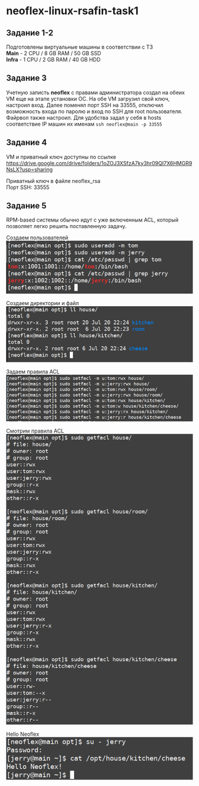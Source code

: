 # neoflex-linux-rsafin-task1

## Задание 1-2
Подготовлены виртуальные машины в соответствии с ТЗ  
**Main** -  2 CPU / 8 GB RAM / 50 GB SSD  
**Infra** - 1 CPU / 2 GB RAM / 40 GB HDD  

## Задание 3 
Учетную записть **neoflex** с правами администратора создал на обеих VM еще на этапе установки ОС. 
На обе VM загрузил свой ключ, настроил вход. Далее поменял порт SSH на 33555, отключил возможность входа по паролю и вход по SSH для root пользователя. 
Файрвол также настроил. Для удобства задал у себя в hosts соответствие IP машин их именам 
`ssh neoflex@main -p 33555`

## Задание 4
VM и приватный ключ доступны по ссылке  
https://drive.google.com/drive/folders/1oZOJ3XSfzA7ky3hr09QI7X6HMGR9NsLX?usp=sharing

Приватный ключ в файле neoflex_rsa  
Порт SSH: 33555  

## Задание 5
RPM-based системы обычно идут с уже включенным ACL, который позволяет легко решить поставленную задачу.   

Создаем пользователей   
![useradd](https://github.com/RSafin12/neoflex-linux-rsafin-task1/blob/main/Screenshots/useradd.png)

Создаем директории и файл  
![mkdir](https://github.com/RSafin12/neoflex-linux-rsafin-task1/blob/main/Screenshots/dirs%26files.png)

Задаем правила ACL  
![setfacl](https://github.com/RSafin12/neoflex-linux-rsafin-task1/blob/main/Screenshots/setfacl.png)

Смотрим правила ACL  
![getfacl](https://github.com/RSafin12/neoflex-linux-rsafin-task1/blob/main/Screenshots/getfacl.png)

Hello Neoflex  
![Hello Neoflex](https://github.com/RSafin12/neoflex-linux-rsafin-task1/blob/main/Screenshots/hello_neoflex.png)
